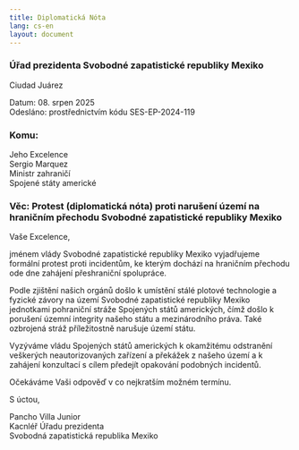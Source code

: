 ```yaml
---
title: Diplomatická Nóta
lang: cs-en
layout: document
---
```


### Úřad prezidenta Svobodné zapatistické republiky Mexiko

Ciudad Juárez

Datum: 08. srpen 2025 <br />
Odesláno: prostřednictvím kódu SES-EP-2024-119

### Komu:

Jeho Excelence <br />
Sergio Marquez <br />
Ministr zahraničí <br />
Spojené státy americké <br />

### Věc: Protest (diplomatická nóta) proti narušení území na hraničním přechodu Svobodné zapatistické republiky Mexiko

Vaše Excelence,

jménem vlády Svobodné zapatistické republiky Mexiko vyjadřujeme formální protest proti incidentům, ke kterým dochází na hraničním přechodu ode dne zahájení přeshraniční spolupráce.

Podle zjištění našich orgánů došlo k umístění stálé plotové technologie a fyzické závory na území Svobodné zapatistické republiky Mexiko jednotkami pohraniční stráže Spojených států amerických, čímž došlo k porušení územní integrity našeho státu a mezinárodního práva. Také ozbrojená stráž příležitostně narušuje území státu.

Vyzýváme vládu Spojených států amerických k okamžitému odstranění veškerých neautorizovaných zařízení a překážek z našeho území a k zahájení konzultací s cílem předejít opakování podobných incidentů.

Očekáváme Vaši odpověď v co nejkratším možném termínu.

S úctou,

Pancho Villa Junior <br />
Kacnléř Úřadu prezidenta <br />
Svobodná zapatistická republika Mexiko <br />
